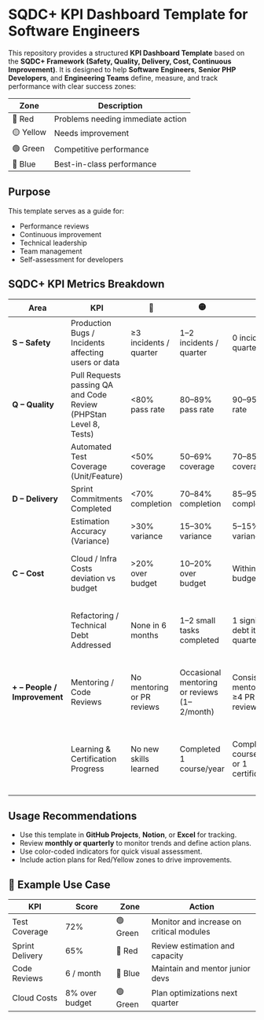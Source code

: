 # SQDC+ KPI Dashboard Template for Software Engineers

This repository provides a structured **KPI Dashboard Template** based on the **SQDC+ Framework (Safety, Quality, Delivery, Cost, Continuous Improvement)**. It is designed to help **Software Engineers**, **Senior PHP Developers**, and **Engineering Teams** define, measure, and track performance with clear success zones:

| Zone | Description |
|------|-------------|
| 🔴 Red | Problems needing immediate action |
| 🟡 Yellow | Needs improvement |
| 🟢 Green | Competitive performance |
| 🔵 Blue | Best-in-class performance

## Purpose

This template serves as a guide for:
- Performance reviews
- Continuous improvement
- Technical leadership
- Team management
- Self-assessment for developers

## SQDC+ KPI Metrics Breakdown

| Area | KPI | 🔴  | 🟡 | 🟢 | 🔵 |
|------|-----|--------------|----------------------------|---------------------|----------------------|
| **S – Safety** | Production Bugs / Incidents affecting users or data | ≥3 incidents / quarter | 1–2 incidents / quarter | 0 incidents / quarter | 0 incidents, with proactive monitoring and risk prevention |
| **Q – Quality** | Pull Requests passing QA and Code Review (PHPStan Level 8, Tests) | <80% pass rate | 80–89% pass rate | 90–95% pass rate | >95% pass rate with peer recognition |
| | Automated Test Coverage (Unit/Feature) | <50% coverage | 50–69% coverage | 70–85% coverage | >85% coverage with critical paths fully tested |
| **D – Delivery** | Sprint Commitments Completed | <70% completion | 70–84% completion | 85–95% completion | >95% completion consistently |
| | Estimation Accuracy (Variance) | >30% variance | 15–30% variance | 5–15% variance | <5% variance |
| **C – Cost** | Cloud / Infra Costs deviation vs budget | >20% over budget | 10–20% over budget | Within 10% of budget | <5% of budget with cost-saving improvements proposed |
| | Refactoring / Technical Debt Addressed | None in 6 months | 1–2 small tasks completed | 1 significant debt item per quarter | Continuous improvement mindset, technical debt backlog reduced |
| **+ – People / Improvement** | Mentoring / Code Reviews | No mentoring or PR reviews | Occasional mentoring or reviews (1–2/month) | Consistent mentoring and ≥4 PR reviews/month | Proactively coaching others, leading knowledge sessions |
| | Learning & Certification Progress | No new skills learned | Completed 1 course/year | Completed 2 courses/year or 1 certification | Public speaking, OSS contribution, certifications, thought leadership |

## Usage Recommendations

- Use this template in **GitHub Projects**, **Notion**, or **Excel** for tracking.
- Review **monthly or quarterly** to monitor trends and define action plans.
- Use color-coded indicators for quick visual assessment.
- Include action plans for Red/Yellow zones to drive improvements.

## 🚀 Example Use Case

| KPI | Score | Zone | Action |
|-----|------|------|-------|
| Test Coverage | 72% | 🟢 Green | Monitor and increase on critical modules |
| Sprint Delivery | 65% | 🔴 Red | Review estimation and capacity |
| Code Reviews | 6 / month | 🔵 Blue | Maintain and mentor junior devs |
| Cloud Costs | 8% over budget | 🟢 Green | Plan optimizations next quarter |
